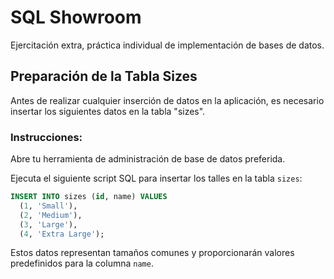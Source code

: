 
# SQL Showroom

Ejercitación extra, práctica individual de implementación de bases de datos.

## Preparación de la Tabla Sizes

Antes de realizar cualquier inserción de datos en la aplicación, es necesario insertar los siguientes datos en la tabla "sizes".

### Instrucciones:
Abre tu herramienta de administración de base de datos preferida.

Ejecuta el siguiente script SQL para insertar los talles en la tabla `sizes`:

```SQL
INSERT INTO sizes (id, name) VALUES
  (1, 'Small'),
  (2, 'Medium'),
  (3, 'Large'),
  (4, 'Extra Large');
```
Estos datos representan tamaños comunes y proporcionarán valores predefinidos para la columna `name`.